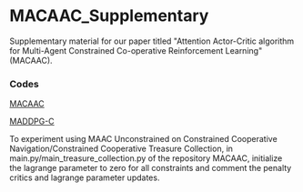# **MACAAC_Supplementary**

Supplementary material for our paper titled "Attention Actor-Critic algorithm for Multi-Agent Constrained Co-operative Reinforcement Learning" (MACAAC). 

### Codes   
[MACAAC](https://github.com/parnika31/MACAAC)

[MADDPG-C](https://github.com/parnika31/MADDPG-C)

To experiment using MAAC Unconstrained on Constrained Cooperative Navigation/Constrained Cooperative Treasure Collection, in main.py/main_treasure_collection.py of the repository MACAAC, initialize the lagrange parameter to zero for all constraints and comment the penalty critics and lagrange parameter updates.
